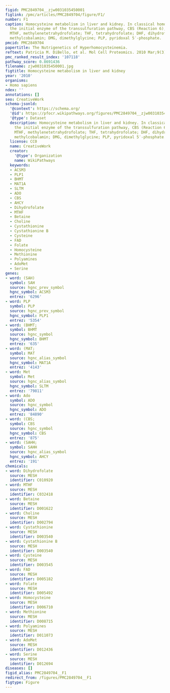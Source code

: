 ```yaml
---
figid: PMC2849704__zjw0031035450001
figlink: /pmc/articles/PMC2849704/figure/F1/
number: F1
caption: Homocysteine metabolism in liver and kidney. In classical homocystinuria,
  the initial enzyme of the transsulfuration pathway, CBS (Reaction 6), is deficient.
  MTHF, methylenetetrahydrofolate; THF, tetrahydrofolate; DHF, dihydrofolate; MeCbl,
  methylcobalamin; DMG, dimethylglycine; PLP, pyridoxal 5′-phosphate.
pmcid: PMC2849704
papertitle: The Nutrigenetics of Hyperhomocysteinemia.
reftext: Patricia M. DiBello, et al. Mol Cell Proteomics. 2010 Mar;9(3):471-485.
pmc_ranked_result_index: '107118'
pathway_score: 0.8691436
filename: zjw0031035450001.jpg
figtitle: Homocysteine metabolism in liver and kidney
year: '2010'
organisms:
- Homo sapiens
ndex: ''
annotations: []
seo: CreativeWork
schema-jsonld:
  '@context': https://schema.org/
  '@id': https://pfocr.wikipathways.org/figures/PMC2849704__zjw0031035450001.html
  '@type': Dataset
  description: Homocysteine metabolism in liver and kidney. In classical homocystinuria,
    the initial enzyme of the transsulfuration pathway, CBS (Reaction 6), is deficient.
    MTHF, methylenetetrahydrofolate; THF, tetrahydrofolate; DHF, dihydrofolate; MeCbl,
    methylcobalamin; DMG, dimethylglycine; PLP, pyridoxal 5′-phosphate.
  license: CC0
  name: CreativeWork
  creator:
    '@type': Organization
    name: WikiPathways
  keywords:
  - ACSM3
  - PLP1
  - BHMT
  - MAT1A
  - SLTM
  - ADO
  - CBS
  - AHCY
  - Dihydrofolate
  - MTHF
  - Betaine
  - Choline
  - Cystathionine
  - Cystathionine B
  - Cysteine
  - FAD
  - Folate
  - Homocysteine
  - Methionine
  - Polyamines
  - AdoMet
  - Serine
genes:
- word: (SAH)
  symbol: SAH
  source: hgnc_prev_symbol
  hgnc_symbol: ACSM3
  entrez: '6296'
- word: PLP
  symbol: PLP
  source: hgnc_prev_symbol
  hgnc_symbol: PLP1
  entrez: '5354'
- word: (BHMT;
  symbol: BHMT
  source: hgnc_symbol
  hgnc_symbol: BHMT
  entrez: '635'
- word: (MAT;
  symbol: MAT
  source: hgnc_alias_symbol
  hgnc_symbol: MAT1A
  entrez: '4143'
- word: Met
  symbol: Met
  source: hgnc_alias_symbol
  hgnc_symbol: SLTM
  entrez: '79811'
- word: Ado
  symbol: ADO
  source: hgnc_symbol
  hgnc_symbol: ADO
  entrez: '84890'
- word: (CBS;
  symbol: CBS
  source: hgnc_symbol
  hgnc_symbol: CBS
  entrez: '875'
- word: (SAHH;
  symbol: SAHH
  source: hgnc_alias_symbol
  hgnc_symbol: AHCY
  entrez: '191'
chemicals:
- word: Dihydrofolate
  source: MESH
  identifier: C010920
- word: MTHF
  source: MESH
  identifier: C032418
- word: Betaine
  source: MESH
  identifier: D001622
- word: Choline
  source: MESH
  identifier: D002794
- word: Cystathionine
  source: MESH
  identifier: D003540
- word: Cystathionine B
  source: MESH
  identifier: D003540
- word: Cysteine
  source: MESH
  identifier: D003545
- word: FAD
  source: MESH
  identifier: D005182
- word: Folate
  source: MESH
  identifier: D005492
- word: Homocysteine
  source: MESH
  identifier: D006710
- word: Methionine
  source: MESH
  identifier: D008715
- word: Polyamines
  source: MESH
  identifier: D011073
- word: AdoMet
  source: MESH
  identifier: D012436
- word: Serine
  source: MESH
  identifier: D012694
diseases: []
figid_alias: PMC2849704__F1
redirect_from: /figures/PMC2849704__F1
figtype: Figure
---
```


